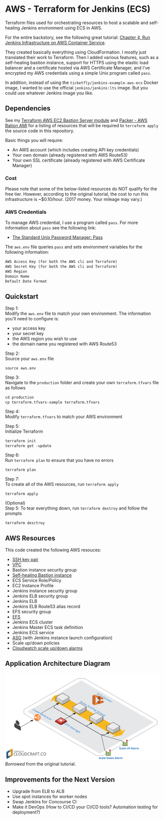 # AWS - Terraform for Jenkins (ECS)  
Terraform files used for orchestrating resources to host a scalable and self-healing Jenkins environment using ECS in AWS.  

For the entire backstory, see the following great tutorial: [Chapter 4, Run Jenkins Infrastructure on AWS Container Service](https://tech.ticketfly.com/our-journey-to-continuous-delivery-chapter-4-run-jenkins-infrastructure-on-aws-container-service-ef37e0304b95).  

They created basically everything using CloudFormation. I mostly just translated their work to Terraform. Then I added various features, such as a self-healing bastion instance, support for HTTPS using the elastic load balancer and a certificate hosted via AWS Certificate Manager, and I've encrypted my AWS credentials using a simple Unix program called `pass`.  

In addition, instead of using the `ticketfly/jenkins-example-aws-ecs` Docker image, I wanted to use the official `jenkins/jenkins:lts` image. But you could use whatever Jenkins image you like.  
## Dependencies
See my [Terraform AWS EC2 Bastion Server module](https://github.com/brentwg/terraform-aws-bastion) and [Packer - AWS Bation AMI](https://github.com/brentwg/packer-aws-bastion) for a listing of resources that will be required to `terraform apply` the source code in this repository.  

Basic things you will require:  
- An AWS account (which includes creating API key credentials)
- Your own domain (already registered with AWS Route53)  
- Your own SSL certificate (already registered with AWS Certificate Manager)  

### Cost
Please note that some of the below-listed resources do NOT qualify for the free tier. However, according to the original tutorial, the cost to run this infrastructure is ~$0.10/hour. (2017 money. Your mileage may vary.)  

### AWS Credentials
To manage AWS credential, I use a program called `pass`. For more information about `pass` see the following link:  
- [The Standard Unix Password Manager: Pass](https://www.passwordstore.org/)  

The `aws.env` file queries `pass` and sets environment variables for the following information:  
```
AWS Access Key (for both the AWS cli and Terraform)
AWS Secret Key (for both the AWS cli and Terraform)
AWS Region
Domain Name
Default Date Format
```  

## Quickstart
Step 1:  
Modify the `aws.env` file to match your own environment. The information you'll need to configure is:  
- your access key  
- your secret key  
- the AWS region you wish to use  
- the domain name you registered with AWS Route53  

Step 2:  
Source your `aws.env` file
```
source aws.env
```  

Step 3:  
Navigate to the `production` folder and create your own `terraform.tfvars` file as follows  
```
cd production
cp terraform.tfvars-sample terraform.tfvars
```  

Step 4:  
Modify `terraform.tfvars` to match your AWS environment  

Step 5:  
Initialize Terraform  
```
terraform init
terraform get -update
```  

Step 6:  
Run `terraform plan` to ensure that you have no errors  
```
terraform plan
```  

Step 7:  
To create all of the AWS resources, run `terraform apply`  
```
terraform apply
```  

(Optional)  
Step 5:
To tear everything down, run `terraform destroy` and follow the prompts  
```
terraform desctroy
```  
## AWS Resources
This code created the following AWS resouces:  
- [SSH key pair](https://github.com/brentwg/terraform-aws-key-pair.git)  
- [VPC](https://github.com/terraform-aws-modules/terraform-aws-vpc.git)  
- Bastion instance security group  
- [Self-healing Bastion instance](https://github.com/brentwg/terraform-aws-bastion.git)  
- ECS Service Role/Policy  
- EC2 Instance Profile  
- Jenkins instance security group  
- Jenkins ELB security group  
- Jenkins ELB  
- Jenkins ELB Route53 alias record  
- EFS security group  
- [EFS](https://github.com/brentwg/terraform-aws-efs.git)  
- Jenkins ECS cluster  
- Jenkins Master ECS task definition  
- Jenkins ECS service  
- [ASG](https://github.com/terraform-aws-modules/terraform-aws-autoscaling.git) (with Jenkins instance launch configuration)  
- Scale up/down policies  
- [Cloudwatch scale up/down alarms](https://github.com/brentwg/terraform-aws-cloudwatch-alarms.git)  

## Application Architecture Diagram

![Application architecture diagram](documents/jenkins_diagram.png)  
*Borrowed* from the original tutorial.  

## Improvements for the Next Version
- Upgrade from ELB to ALB  
- Use spot instances for worker nodes  
- Swap Jenkins for Concourse CI  
- Make it DevOps (How to CI/CD your CI/CD tools? Automation testing for deployment?)
